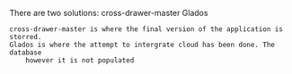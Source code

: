 There are two solutions:
	cross-drawer-master
	Glados
	
	cross-drawer-master is where the final version of the application is storred.
	Glados is where the attempt to intergrate cloud has been done. The database
		however it is not populated